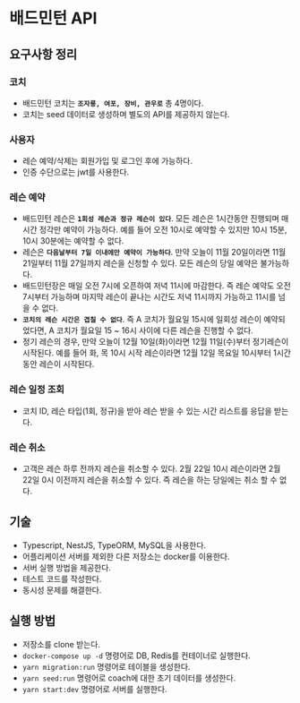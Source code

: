 # 배드민턴 API

## 요구사항 정리

### 코치

- 배드민턴 코치는 **`조자룡, 여포, 장비, 관우로`** 총 4명이다.
- 코치는 seed 데이터로 생성하며 별도의 API를 제공하지 않는다.

### 사용자

- 레슨 예약/삭제는 회원가입 및 로그인 후에 가능하다.
- 인증 수단으로는 jwt를 사용한다.

### 레슨 예약

- 배드민턴 레슨은 **`1회성 레슨과 정규 레슨이 있다`**. 모든 레슨은 1시간동안 진행되며 매 시간 정각만 예약이 가능하다. 예를 들어 오전 10시로 예약할 수 있지만 10시 15분, 10시 30분에는 예약할 수 없다.
- 레슨은 **`다음날부터 7일 이내에만 예약이 가능하다`**. 만약 오늘이 11월 20일이라면 11월 21일부터 11월 27일까지 레슨을 신청할 수 있다. 모든 레슨의 당일 예약은 불가능하다.
- 배드민턴장은 매일 오전 7시에 오픈하여 저녁 11시에 마감한다. 즉 레슨 예약도 오전 7시부터 가능하며 마지막 레슨이 끝나는 시간도 저녁 11시까지 가능하고 11시를 넘을 수 없다.
- **`코치의 레슨 시간은 겹칠 수 없다`**. 즉 A 코치가 월요일 15시에 일회성 레슨이 예약되었다면, A 코치가 월요일 15 ~ 16시 사이에 다른 레슨을 진행할 수 없다.
- 정기 레슨의 경우, 만약 오늘이 12월 10일(화)이라면 12월 11일(수)부터 정기레슨이 시작된다. 예를 들어 화, 목 10시 시작 레슨이라면 12월 12일 목요일 10시부터 1시간 동안 레슨이 시작된다.

### 레슨 일정 조회

- 코치 ID, 레슨 타입(1회, 정규)을 받아 레슨 받을 수 있는 시간 리스트를 응답을 받는다.

### 레슨 취소

- 고객은 레슨 하루 전까지 레슨을 취소할 수 있다. 2월 22일 10시 레슨이라면 2월 22일 0시 이전까지 레슨을 취소할 수 있다. 즉 레슨을 하는 당일에는 취소 할 수 없다.

## 기술

- Typescript, NestJS, TypeORM, MySQL을 사용한다.
- 어플리케이션 서버를 제외한 다른 저장소는 docker를 이용한다.
- 서버 실행 방법을 제공한다.
- 테스트 코드를 작성한다.
- 동시성 문제를 해결한다.

## 실행 방법

- 저장소를 clone 받는다.
- `docker-compose up -d` 명령어로 DB, Redis를 컨테이너로 실행한다.
- `yarn migration:run` 명령어로 테이블을 생성한다.
- `yarn seed:run` 명령어로 coach에 대한 초기 데이터를 생성한다.
- `yarn start:dev` 명령어로 서버를 실행한다.
